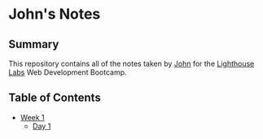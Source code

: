 # John's Notes

## Summary

This repository contains all of the notes taken by [John](https://github.com/JohnnyOhall) for the [Lighthouse Labs](https://www.lighthouselabs.ca/) Web Development Bootcamp.

## Table of Contents
* [Week 1](/Week_1/)
  * [Day 1](/Week_1/Day_1/)